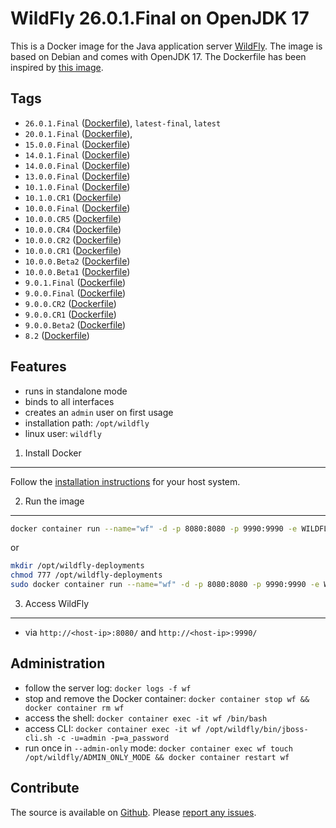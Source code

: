 WildFly 26.0.1.Final on OpenJDK 17
==================================

This is a Docker image for the Java application server [WildFly](http://wildfly.org/). The image is based on Debian and comes with OpenJDK 17. The Dockerfile has been inspired by [this image](https://registry.hub.docker.com/u/sillenttroll/wildfly-java-8/).

Tags
----

* `26.0.1.Final` ([Dockerfile](https://github.com/JensPiegsa/WildFly/blob/26.0.1.Final/Dockerfile)), `latest-final`, `latest`
* `20.0.1.Final` ([Dockerfile](https://github.com/JensPiegsa/WildFly/blob/20.0.1.Final/Dockerfile)),
* `15.0.0.Final` ([Dockerfile](https://github.com/JensPiegsa/WildFly/blob/15.0.0.Final/Dockerfile))
* `14.0.1.Final` ([Dockerfile](https://github.com/JensPiegsa/WildFly/blob/14.0.1.Final/Dockerfile))
* `14.0.0.Final` ([Dockerfile](https://github.com/JensPiegsa/WildFly/blob/14.0.0.Final/Dockerfile))
* `13.0.0.Final` ([Dockerfile](https://github.com/JensPiegsa/WildFly/blob/13.0.0.Final/Dockerfile))
* `10.1.0.Final` ([Dockerfile](https://github.com/JensPiegsa/WildFly/blob/10.1.0.Final/Dockerfile))
* `10.1.0.CR1` ([Dockerfile](https://github.com/JensPiegsa/WildFly/blob/10.1.0.CR1/Dockerfile))
* `10.0.0.Final` ([Dockerfile](https://github.com/JensPiegsa/WildFly/blob/10.0.0.Final/Dockerfile))
* `10.0.0.CR5` ([Dockerfile](https://github.com/JensPiegsa/WildFly/blob/10.0.0.CR5/Dockerfile))
* `10.0.0.CR4` ([Dockerfile](https://github.com/JensPiegsa/WildFly/blob/10.0.0.CR4/Dockerfile))
* `10.0.0.CR2` ([Dockerfile](https://github.com/JensPiegsa/WildFly/blob/10.0.0.CR2/Dockerfile))
* `10.0.0.CR1` ([Dockerfile](https://github.com/JensPiegsa/WildFly/blob/10.0.0.CR1/Dockerfile))
* `10.0.0.Beta2` ([Dockerfile](https://github.com/JensPiegsa/WildFly/blob/10.0.0.Beta2/Dockerfile))
* `10.0.0.Beta1` ([Dockerfile](https://github.com/JensPiegsa/WildFly/blob/10.0.0.Beta1/Dockerfile))
* `9.0.1.Final` ([Dockerfile](https://github.com/JensPiegsa/WildFly/blob/9.0.1.Final/Dockerfile))
* `9.0.0.Final` ([Dockerfile](https://github.com/JensPiegsa/WildFly/blob/9.0.0.Final/Dockerfile))
* `9.0.0.CR2` ([Dockerfile](https://github.com/JensPiegsa/WildFly/blob/9.0.0.CR2/Dockerfile))
* `9.0.0.CR1` ([Dockerfile](https://github.com/JensPiegsa/WildFly/blob/9.0.0.CR1/Dockerfile))
* `9.0.0.Beta2` ([Dockerfile](https://github.com/JensPiegsa/WildFly/blob/9.0.0.Beta2/Dockerfile))
* `8.2` ([Dockerfile](https://github.com/JensPiegsa/WildFly/blob/8.2.0.Final/Dockerfile))

Features
--------

* runs in standalone mode
* binds to all interfaces
* creates an `admin` user on first usage
* installation path: `/opt/wildfly`
* linux user: `wildfly`

1. Install Docker
-----------------

Follow the [installation instructions](http://docs.docker.com/installation/) for your host system.

2. Run the image
----------------

```sh
docker container run --name="wf" -d -p 8080:8080 -p 9990:9990 -e WILDFLY_PASS="a_password" piegsaj/wildfly
```

or

```sh
mkdir /opt/wildfly-deployments
chmod 777 /opt/wildfly-deployments
sudo docker container run --name="wf" -d -p 8080:8080 -p 9990:9990 -e WILDFLY_PASS="a_password" -v /opt/wildfly-deployments:/opt/wildfly/standalone/deployments/:rw piegsaj/wildfly
```

3. Access WildFly
-----------------

* via `http://<host-ip>:8080/` and `http://<host-ip>:9990/`

Administration
--------------

* follow  the server log: `docker logs -f wf`
* stop and remove the Docker container: `docker container stop wf && docker container rm wf`
* access the shell: `docker container exec -it wf /bin/bash`
* access CLI: `docker container exec -it wf /opt/wildfly/bin/jboss-cli.sh -c -u=admin -p=a_password`
* run once in `--admin-only` mode: `docker container exec wf touch /opt/wildfly/ADMIN_ONLY_MODE && docker container restart wf`

Contribute
----------

The source is available on [Github](https://github.com/JensPiegsa/WildFly/). Please [report any issues](https://github.com/JensPiegsa/WildFly/issues).

